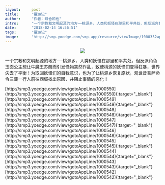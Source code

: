 ```yaml
---
layout:     post
title:      "最游记"
author:     "作者：峰仓和也"
intro:      "一个宗教和文明起源的地方──桃源乡，人类和妖怪在那里和平共处，但反派角色玉面公主想让牛魔王苏醒而引发怪物突然作乱，致使桃源的妖怪们变得狂暴，世界失去了平衡！为取回妖怪们的自我意识，也为了让桃源乡恢复原状，观世音菩萨命令三藏一行人前往西域找出原因，并阻止事情的恶化！"
date:       "2018-02-14 16:56:51"
tags:       "最游记"
image:      "http://smp.yoedge.com/smp-app/resource/viewImage/1000352appline.png"
---
```

<div style="text-align: center">
<p><img src="http://smp.yoedge.com/smp-app/resource/viewImage/1000352appline.png"/></p>
</div>
<p class="post-meta">
<span>一个宗教和文明起源的地方──桃源乡，人类和妖怪在那里和平共处，但反派角色玉面公主想让牛魔王苏醒而引发怪物突然作乱，致使桃源的妖怪们变得狂暴，世界失去了平衡！为取回妖怪们的自我意识，也为了让桃源乡恢复原状，观世音菩萨命令三藏一行人前往西域找出原因，并阻止事情的恶化！</span>
</p>
[http://smp3.yoedge.com/view/gotoAppLine/1000550](http://smp3.yoedge.com/view/gotoAppLine/1000550){:target="_blank"}
[http://smp3.yoedge.com/view/gotoAppLine/1000549](http://smp3.yoedge.com/view/gotoAppLine/1000549){:target="_blank"}
[http://smp3.yoedge.com/view/gotoAppLine/1000548](http://smp3.yoedge.com/view/gotoAppLine/1000548){:target="_blank"}
[http://smp3.yoedge.com/view/gotoAppLine/1000547](http://smp3.yoedge.com/view/gotoAppLine/1000547){:target="_blank"}
[http://smp3.yoedge.com/view/gotoAppLine/1000546](http://smp3.yoedge.com/view/gotoAppLine/1000546){:target="_blank"}
[http://smp3.yoedge.com/view/gotoAppLine/1000545](http://smp3.yoedge.com/view/gotoAppLine/1000545){:target="_blank"}
[http://smp3.yoedge.com/view/gotoAppLine/1000544](http://smp3.yoedge.com/view/gotoAppLine/1000544){:target="_blank"}
[http://smp3.yoedge.com/view/gotoAppLine/1000543](http://smp3.yoedge.com/view/gotoAppLine/1000543){:target="_blank"}
[http://smp3.yoedge.com/view/gotoAppLine/1000542](http://smp3.yoedge.com/view/gotoAppLine/1000542){:target="_blank"}


